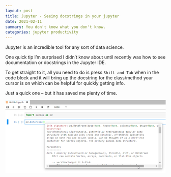 ```yaml
---
layout: post
title: Jupyter - Seeing docstrings in your jupyter
date: 2021-02-11
summary: You don't know what you don't know.
categories: jupyter productivity
---
```


Jupyter is an incredible tool for any sort of data science.

One quick tip I’m surprised I didn’t know about until recently was how to see documentation or docstrings in the Jupyter IDE.

To get straight to it, all you need to do is press `Shift and Tab` when in the code block and it will bring up the docstring for the class/method your cursor is on which can be helpful for quickly getting info.

Just a quick one – but it has saved me plenty of time.

![Image of jupyter IDE with the shift tab applied and a help screen appearing](/images/posts/2021-02-11-jupyter-docstrings-ide_files/jupyterimg1.webp)
